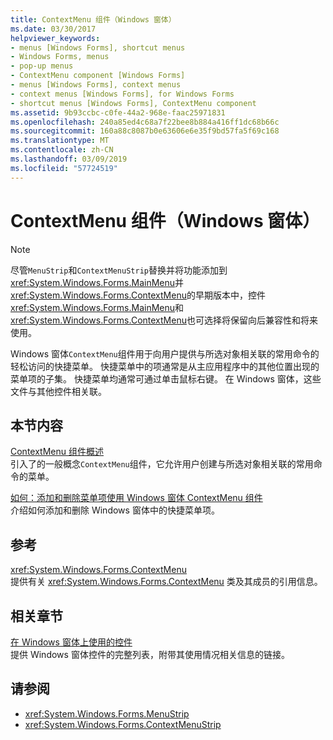 ```yaml
---
title: ContextMenu 组件（Windows 窗体）
ms.date: 03/30/2017
helpviewer_keywords:
- menus [Windows Forms], shortcut menus
- Windows Forms, menus
- pop-up menus
- ContextMenu component [Windows Forms]
- menus [Windows Forms], context menus
- context menus [Windows Forms], for Windows Forms
- shortcut menus [Windows Forms], ContextMenu component
ms.assetid: 9b93ccbc-c0fe-44a2-968e-faac25971831
ms.openlocfilehash: 240a85ed4c68a7f22bee8b884a416ff1dc68b66c
ms.sourcegitcommit: 160a88c8087b0e63606e6e35f9bd57fa5f69c168
ms.translationtype: MT
ms.contentlocale: zh-CN
ms.lasthandoff: 03/09/2019
ms.locfileid: "57724519"
---
```

# <a name="contextmenu-component-windows-forms"></a>ContextMenu 组件（Windows 窗体）
> [!NOTE]
>  尽管`MenuStrip`和`ContextMenuStrip`替换并将功能添加到<xref:System.Windows.Forms.MainMenu>并<xref:System.Windows.Forms.ContextMenu>的早期版本中，控件<xref:System.Windows.Forms.MainMenu>和<xref:System.Windows.Forms.ContextMenu>也可选择将保留向后兼容性和将来使用。  
  
 Windows 窗体`ContextMenu`组件用于向用户提供与所选对象相关联的常用命令的轻松访问的快捷菜单。 快捷菜单中的项通常是从主应用程序中的其他位置出现的菜单项的子集。 快捷菜单均通常可通过单击鼠标右键。 在 Windows 窗体，这些文件与其他控件相关联。  
  
## <a name="in-this-section"></a>本节内容  
 [ContextMenu 组件概述](contextmenu-component-overview-windows-forms.md)  
 引入了的一般概念`ContextMenu`组件，它允许用户创建与所选对象相关联的常用命令的菜单。  
  
 [如何：添加和删除菜单项使用 Windows 窗体 ContextMenu 组件](add-and-remove-menu-items-with-wf-contextmenu-component.md)  
 介绍如何添加和删除 Windows 窗体中的快捷菜单项。  
  
## <a name="reference"></a>参考  
 <xref:System.Windows.Forms.ContextMenu>  
 提供有关 <xref:System.Windows.Forms.ContextMenu> 类及其成员的引用信息。  
  
## <a name="related-sections"></a>相关章节  
 [在 Windows 窗体上使用的控件](controls-to-use-on-windows-forms.md)  
 提供 Windows 窗体控件的完整列表，附带其使用情况相关信息的链接。  
  
## <a name="see-also"></a>请参阅
- <xref:System.Windows.Forms.MenuStrip>
- <xref:System.Windows.Forms.ContextMenuStrip>
